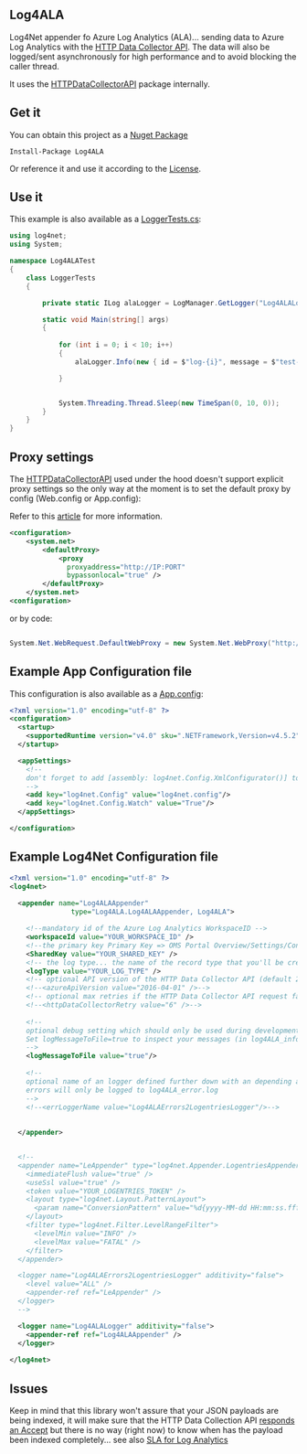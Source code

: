 ## Log4ALA

Log4Net appender fo Azure Log Analytics (ALA)... sending data to Azure Log Analytics with the [HTTP Data Collector API](https://docs.microsoft.com/en-us/azure/log-analytics/log-analytics-data-collector-api).
The data will also be logged/sent asynchronously for high performance and to avoid blocking the caller thread.

It uses the [HTTPDataCollectorAPI](https://github.com/ealsur/HTTPDataCollectorAPI) package internally.

## Get it

You can obtain this project as a [Nuget Package](https://www.nuget.org/packages/Log4ALA)

    Install-Package Log4ALA

Or reference it and use it according to the [License](./LICENSE).

## Use it

This example is also available as a [LoggerTests.cs](https://github.com/ptv-logistics/Log4ALA/blob/master/Log4ALA/LoggerTests.cs):

```csharp
using log4net;
using System;

namespace Log4ALATest
{
    class LoggerTests
    {

        private static ILog alaLogger = LogManager.GetLogger("Log4ALALogger");

        static void Main(string[] args)
        {
 
            for (int i = 0; i < 10; i++)
            {
                alaLogger.Info(new { id = $"log-{i}", message = $"test-{i}" });

            }


            System.Threading.Thread.Sleep(new TimeSpan(0, 10, 0));
        }
    }
}

``` 

## Proxy settings

The [HTTPDataCollectorAPI](https://github.com/ealsur/HTTPDataCollectorAPI) used under the hood doesn't support 
explicit proxy settings so the only way at the moment is to set the default proxy by config (Web.config or App.config):

Refer to this [article](https://msdn.microsoft.com/en-us/library/kd3cf2ex(v=vs.110).aspx) for more information.
```xml
<configuration>
    <system.net>
        <defaultProxy>
            <proxy
              proxyaddress="http://IP:PORT"
              bypassonlocal="true" />
        </defaultProxy>
    </system.net>
<configuration>
``` 


or by code:

```csharp

System.Net.WebRequest.DefaultWebProxy = new System.Net.WebProxy("http://IP:PORT/", true);

``` 



## Example App Configuration file

This configuration is also available as a [App.config](https://github.com/ptv-logistics/Log4IoTHub/blob/master/Log4IoTHubTest/App.config):


```xml
<?xml version="1.0" encoding="utf-8" ?>
<configuration>
  <startup>
    <supportedRuntime version="v4.0" sku=".NETFramework,Version=v4.5.2" />
  </startup>

  <appSettings>
    <!--
    don't forget to add [assembly: log4net.Config.XmlConfigurator()] to AssemblyInfo.cs
    -->
    <add key="log4net.Config" value="log4net.config"/>
    <add key="log4net.Config.Watch" value="True"/>
  </appSettings>

</configuration>
``` 

## Example Log4Net Configuration file

```xml
﻿<?xml version="1.0" encoding="utf-8" ?>
<log4net>
  
  <appender name="Log4ALAAppender"
               type="Log4ALA.Log4ALAAppender, Log4ALA">

    <!--mandatory id of the Azure Log Analytics WorkspaceID -->
    <workspaceId value="YOUR_WORKSPACE_ID" />
    <!--the primary key Primary Key => OMS Portal Overview/Settings/Connected Sources-->
    <SharedKey value="YOUR_SHARED_KEY" />
    <!-- the log type... the name of the record type that you'll be creating-->
    <logType value="YOUR_LOG_TYPE" />
    <!-- optional API version of the HTTP Data Collector API (default 2016-04-01) -->
    <!--<azureApiVersion value="2016-04-01" />-->
    <!-- optional max retries if the HTTP Data Collector API request failed (default 6 retries) -->
    <!--<httpDataCollectorRetry value="6" />-->
 
    <!-- 
    optional debug setting which should only be used during development or on testsystem.
    Set logMessageToFile=true to inspect your messages (in log4ALA_info.log) which will be sent to the Azure Log Analytics Workspace.
    -->
    <logMessageToFile value="true"/>
    
    <!-- 
    optional name of an logger defined further down with an depending appender e.g. logentries to log internal errors. If the value is empty or the property isn't defined 
    errors will only be logged to log4ALA_error.log
    -->
    <!--<errLoggerName value="Log4ALAErrors2LogentriesLogger"/>-->
    
   
  </appender>


  <!--
  <appender name="LeAppender" type="log4net.Appender.LogentriesAppender, LogentriesLog4net">
    <immediateFlush value="true" />
    <useSsl value="true" />
    <token value="YOUR_LOGENTRIES_TOKEN" />
    <layout type="log4net.Layout.PatternLayout">
      <param name="ConversionPattern" value="%d{yyyy-MM-dd HH:mm:ss.fff zzz};loglevel=%level%;operation=%m;" />
    </layout>
    <filter type="log4net.Filter.LevelRangeFilter">
      <levelMin value="INFO" />
      <levelMax value="FATAL" />
    </filter>
  </appender>

  <logger name="Log4ALAErrors2LogentriesLogger" additivity="false">
    <level value="ALL" />
    <appender-ref ref="LeAppender" />
  </logger>
  -->

  <logger name="Log4ALALogger" additivity="false">
    <appender-ref ref="Log4ALAAppender" />
  </logger>
  
</log4net>
``` 

## Issues

Keep in mind that this library won't assure that your JSON payloads are being indexed, it will make sure that the HTTP Data Collection API [responds an Accept](https://azure.microsoft.com/en-us/documentation/articles/log-analytics-data-collector-api/#return-codes) but there is no way (right now) to know when has the payload been indexed completely... see also [SLA for Log Analytics](https://azure.microsoft.com/en-gb/support/legal/sla/log-analytics/v1_1/)
